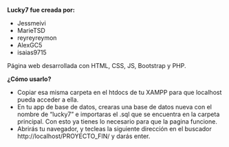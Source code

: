 **Lucky7 fue creada por:**
  - Jessmeivi
  - MarieTSD
  - reyreyreymon
  - AlexGC5
  - isaias9715

Página web desarrollada con HTML, CSS, JS, Bootstrap y PHP.

**¿Cómo usarlo?**
  - Copiar esa misma carpeta en el htdocs de tu XAMPP para que localhost pueda acceder a ella.
  - En tu app de base de datos, crearas una base de datos nueva con el nombre de “lucky7” e importaras el .sql que se encuentra en la carpeta principal. Con esto ya tienes lo necesario para que la pagina funcione.
  - Abrirás tu navegador, y tecleas la siguiente dirección en el buscador http://localhost/PROYECTO_FIN/ y darás enter.
